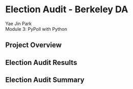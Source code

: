 # Election Audit - Berkeley DA
Yae Jin Park\
Module 3: PyPoll with Python

## Project Overview

## Election Audit Results

## Election Audit Summary